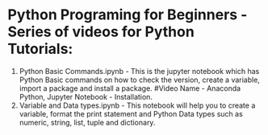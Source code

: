 # Python Programing for Beginners - Series of videos for Python Tutorials:
1. Python Basic Commands.ipynb - This is the jupyter notebook which has Python Basic commands on how to check the version, create a variable, import a package and install a package. #Video Name - Anaconda Python, Jupyter Notebook - Installation. 
2. Variable and Data types.ipynb - This notebook will help you to create a variable, format the print statement and Python Data types such as numeric, string, list, tuple and dictionary. 
